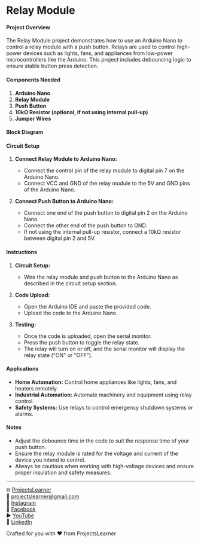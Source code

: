 # Relay Module

#### Project Overview

The Relay Module project demonstrates how to use an Arduino Nano to control a relay module with a push button. Relays are used to control high-power devices such as lights, fans, and appliances from low-power microcontrollers like the Arduino. This project includes debouncing logic to ensure stable button press detection.

#### Components Needed

1. **Arduino Nano**
2. **Relay Module**
3. **Push Button**
4. **10kΩ Resistor (optional, if not using internal pull-up)**
5. **Jumper Wires**

#### Block Diagram


#### Circuit Setup

1. **Connect Relay Module to Arduino Nano:**
   - Connect the control pin of the relay module to digital pin 7 on the Arduino Nano.
   - Connect VCC and GND of the relay module to the 5V and GND pins of the Arduino Nano.

2. **Connect Push Button to Arduino Nano:**
   - Connect one end of the push button to digital pin 2 on the Arduino Nano.
   - Connect the other end of the push button to GND.
   - If not using the internal pull-up resistor, connect a 10kΩ resistor between digital pin 2 and 5V.

#### Instructions

1. **Circuit Setup:**
   - Wire the relay module and push button to the Arduino Nano as described in the circuit setup section.

2. **Code Upload:**
   - Open the Arduino IDE and paste the provided code.
   - Upload the code to the Arduino Nano.

3. **Testing:**
   - Once the code is uploaded, open the serial monitor.
   - Press the push button to toggle the relay state.
   - The relay will turn on or off, and the serial monitor will display the relay state ("ON" or "OFF").

#### Applications

- **Home Automation:** Control home appliances like lights, fans, and heaters remotely.
- **Industrial Automation:** Automate machinery and equipment using relay control.
- **Safety Systems:** Use relays to control emergency shutdown systems or alarms.

#### Notes

- Adjust the debounce time in the code to suit the response time of your push button.
- Ensure the relay module is rated for the voltage and current of the device you intend to control.
- Always be cautious when working with high-voltage devices and ensure proper insulation and safety measures.

---

🌐 [ProjectsLearner](https://projectslearner.com/learn/arduino-nano-relay-module)  
📧 [projectslearner@gmail.com](mailto:projectslearner@gmail.com)  
📸 [Instagram](https://www.instagram.com/projectslearner/)  
📘 [Facebook](https://www.facebook.com/projectslearner)  
▶️ [YouTube](https://www.youtube.com/@ProjectsLearner)  
📘 [LinkedIn](https://www.linkedin.com/in/projectslearner)  

Crafted for you with ❤️ from ProjectsLearner